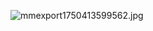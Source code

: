 ![mmexport1750413599562.jpg](https://github.com/user-attachments/assets/d40298b6-3bbf-48b7-aff8-1b3fcee3b3f9)

